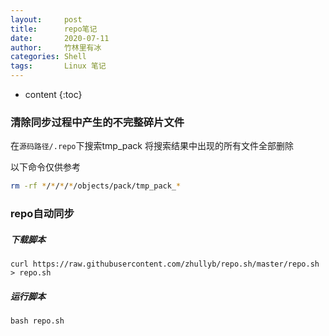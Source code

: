 ```yaml
---
layout:     post
title:      repo笔记
date:       2020-07-11
author:     竹林里有冰
categories: Shell
tags:		Linux 笔记
---
```


* content
{:toc}

### 清除同步过程中产生的不完整碎片文件

在```源码路径/.repo```下搜索tmp_pack
将搜索结果中出现的所有文件全部删除

以下命令仅供参考

```bash
rm -rf */*/*/*/objects/pack/tmp_pack_*
```

### repo自动同步

##### 下载脚本

```shell
curl https://raw.githubusercontent.com/zhullyb/repo.sh/master/repo.sh > repo.sh
```

##### 运行脚本

```shell
bash repo.sh
```


